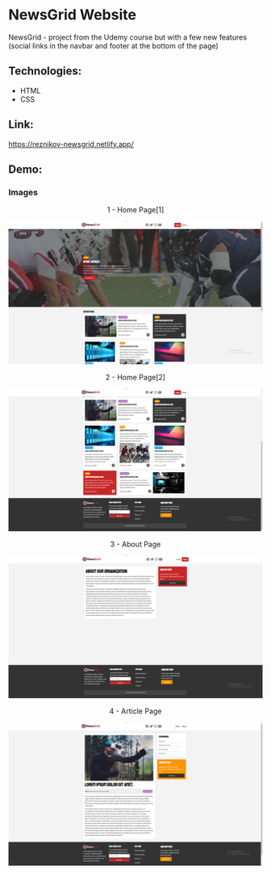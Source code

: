 # NewsGrid Website
NewsGrid - project from the Udemy course but with a few new features (social links in the navbar and footer at the bottom of the page)

## Technologies:
- HTML
- CSS

## Link:
https://reznikov-newsgrid.netlify.app/

## Demo:

### Images
<p align='center'>1 - Home Page[1]</p>
<img src='demo_pictures/home_page_1.png' alt='NewsGrid | Home Page[1]'>

<p align='center'>2 - Home Page[2]</p>
<img src='demo_pictures/home_page_2.png' alt='NewsGrid | Home Page[2]'>

<p align='center'>3 - About Page</p>
<img src='demo_pictures/about_page.png' alt='NewsGrid | About Page'>

<p align='center'>4 - Article Page</p>
<img src='demo_pictures/article_page.png' alt='NewsGrid | Article Page'>
